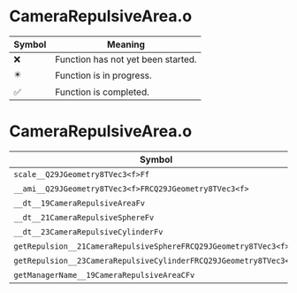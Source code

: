 # CameraRepulsiveArea.o
| Symbol | Meaning 
| ------------- | ------------- 
| :x: | Function has not yet been started. 
| :eight_pointed_black_star: | Function is in progress. 
| :white_check_mark: | Function is completed. 


# CameraRepulsiveArea.o
| Symbol | Decompiled? |
| ------------- | ------------- |
| `scale__Q29JGeometry8TVec3<f>Ff` | :white_check_mark: |
| `__ami__Q29JGeometry8TVec3<f>FRCQ29JGeometry8TVec3<f>` | :white_check_mark: |
| `__dt__19CameraRepulsiveAreaFv` | :white_check_mark: |
| `__dt__21CameraRepulsiveSphereFv` | :white_check_mark: |
| `__dt__23CameraRepulsiveCylinderFv` | :white_check_mark: |
| `getRepulsion__21CameraRepulsiveSphereFRCQ29JGeometry8TVec3<f>` | :white_check_mark: |
| `getRepulsion__23CameraRepulsiveCylinderFRCQ29JGeometry8TVec3<f>` | :white_check_mark: |
| `getManagerName__19CameraRepulsiveAreaCFv` | :white_check_mark: |
